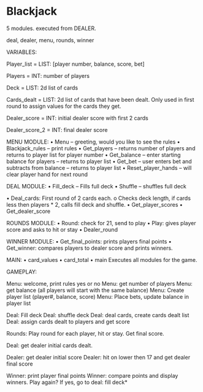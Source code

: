 # Blackjack
5 modules. executed from DEALER.


deal, dealer, menu, rounds, winner

VARIABLES:

Player_list = LIST: [player number, balance, score, bet]

Players = INT: number of players

Deck = LIST: 2d list of cards 

Cards_dealt = LIST: 2d list of cards that have been dealt. Only used in first round to assign values for the cards they get. 

Dealer_score = INT: initial dealer score with first 2 cards

Dealer_score_2 = INT: final dealer score

MENU MODULE:
•	Menu – greeting, would you like to see the rules
•	Blackjack_rules – print rules
•	Get_players – returns number of players and returns to player list for player number
•	Get_balance – enter starting balance for players  – returns to player list
•	Get_bet – user enters bet and subtracts from balance – returns to player list
•	Reset_player_hands – will clear player hand for next round

DEAL MODULE:
•	Fill_deck – Fills full deck
•	Shuffle – shuffles full deck

•	Deal_cards: First round of 2 cards each.
o	Checks deck length, if cards less then players * 2, calls fill deck and shuffle.
•	Get_player_scores
•	Get_dealer_score

ROUNDS MODULE:
•	Round: check for 21, send to play
•	Play: gives player score and asks to hit or stay
•	Dealer_round


WINNER MODULE:
•	Get_final_points: prints players final points
•	Get_winner: compares players to dealer score and prints winners.


MAIN:
•	card_values
•	card_total
•	main
Executes all modules for the game.

GAMEPLAY:

Menu: welcome, print rules yes or no
Menu: get number of players
Menu: get balance (all players will start with the same balance)
Menu: Create player list (player#, balance, score)
Menu: Place bets, update balance in player list

Deal: Fill deck
Deal: shuffle deck
Deal: deal cards, create cards dealt list
Deal: assign cards dealt to players and get score

Rounds: Play round for each player, hit or stay. Get final score.

Deal: get dealer initial cards dealt.

Dealer: get dealer initial score
Dealer: hit on lower then 17 and get dealer final score

Winner: print player final points
Winner: compare points and display winners.
Play again? If yes, go to deal: fill deck*


